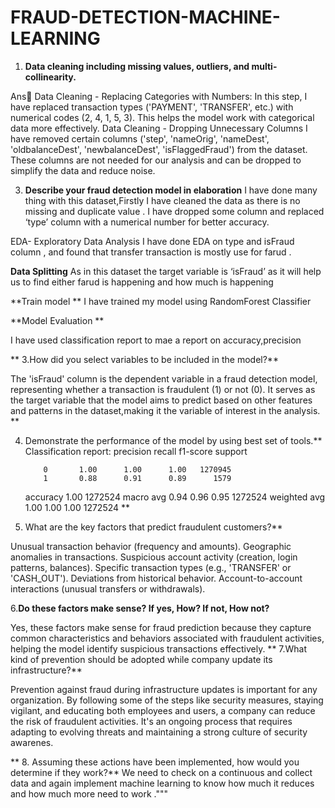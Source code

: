 # FRAUD-DETECTION-MACHINE-LEARNING

1.	**Data cleaning including missing values, outliers, and multi-collinearity.**
   
Ans Data Cleaning - Replacing Categories with Numbers:
    In this step, I have replaced transaction types ('PAYMENT', 'TRANSFER', etc.) with numerical codes (2, 4, 1, 5, 3). This helps the model work with categorical data more effectively.
     Data Cleaning - Dropping Unnecessary Columns
  I have removed certain columns ('step', 'nameOrig', 'nameDest', 'oldbalanceDest', 'newbalanceDest', 'isFlaggedFraud') from the dataset. These columns are not needed for our analysis and can be dropped to simplify the data and reduce noise.

3. **Describe your fraud detection model in elaboration**
I have done many thing with this dataset,Firstly I have cleaned the data as there is no missing and duplicate value .
I have dropped some column and replaced ‘type’ column with a numerical number for better accuracy.

EDA- Exploratory Data Analysis 
I have done EDA on type and isFraud column , and found that transfer transaction is mostly use for farud .

**Data Splitting** 
As in this dataset the target variable  is ‘isFraud’ as it will help us to find either farud is happening and
how much is happening

**Train model **
I have trained my model using RandomForest Classifier 

**Model Evaluation **

I have used classification report to mae a report on accuracy,precision 

**
3.How did you select variables to be included in the model?**

 The 'isFraud' column is the dependent variable in a fraud detection model, representing whether a transaction 
 is fraudulent (1) or not (0). It serves as the target variable that the model aims to predict based on other features 
 and patterns in the dataset,making it the variable of interest in the analysis.
 **
 
4. Demonstrate the performance of the model by using best set of tools.**
Classification report:               precision    recall  f1-score   support

           0       1.00      1.00      1.00   1270945
           1       0.88      0.91      0.89      1579

    accuracy                           1.00   1272524
   macro avg       0.94      0.96      0.95   1272524
weighted avg       1.00      1.00      1.00   1272524
**
5. What are the key factors that predict fraudulent customers?**

 Unusual transaction behavior (frequency and amounts).
Geographic anomalies in transactions.
Suspicious account activity (creation, login patterns, balances).
Specific transaction types (e.g., 'TRANSFER' or 'CASH_OUT'). Deviations from historical behavior.
 Account-to-account interactions (unusual transfers or withdrawals).

6.**Do these factors make sense? If yes, How? If not, How not?**

Yes, these factors make sense for fraud prediction because they capture common characteristics and behaviors associated
with fraudulent activities, helping the model identify suspicious transactions effectively.
**
7.What kind of prevention should be adopted while company update its infrastructure?**

Prevention against fraud during infrastructure updates is important for any organization.
By following some of the steps like security measures, staying vigilant, and educating both employees and users,
a company can reduce the risk of fraudulent activities.
It's an ongoing process that requires adapting to evolving threats and maintaining a strong culture of security awarenes.

**
8. Assuming these actions have been implemented, how would you determine if they work?**
We need to check on a continuous and collect data and again implement machine learning to know
 how much it reduces and how much more need to work ."""
 
